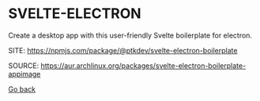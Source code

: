 # SVELTE-ELECTRON

 Create a desktop app with this user-friendly Svelte boilerplate for electron.

 SITE: https://npmjs.com/package/@ptkdev/svelte-electron-boilerplate

 SOURCE: https://aur.archlinux.org/packages/svelte-electron-boilerplate-appimage

 [Go back](https://portable-linux-apps.github.io/apps.html)
